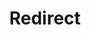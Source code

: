 ﻿---
layout: src/layouts/Redirect.astro
title: Redirect
redirect: https://octopus.com/docs/security/octopus-tentacle-communication/index
pubDate:  2023-01-01
navSearch: false
navSitemap: false
navMenu: false
---
